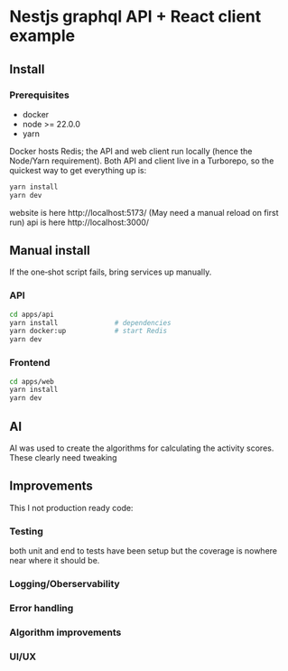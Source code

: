 # Nestjs graphql API + React client example

## Install

### Prerequisites
 - docker
 - node >= 22.0.0
 - yarn

Docker hosts Redis; the API and web client run locally (hence the Node/Yarn requirement).
Both API and client live in a Turborepo, so the quickest way to get everything up is:

```bash
yarn install
yarn dev
```

website is here http://localhost:5173/ (May need a manual reload on first run)
api is here http://localhost:3000/


## Manual install

If the one‑shot script fails, bring services up manually.

### API

```bash
cd apps/api
yarn install              # dependencies
yarn docker:up            # start Redis
yarn dev

```

### Frontend

```bash
cd apps/web
yarn install
yarn dev            

```

## AI 

AI was used to create the algorithms for calculating the activity scores. 
These clearly need tweaking

## Improvements

This I not production ready code:

### Testing

both unit and end to tests have been setup but the coverage is nowhere near where it should be.

### Logging/Oberservability

### Error handling

### Algorithm improvements

### UI/UX
